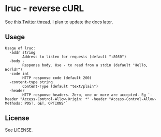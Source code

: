 # lruc - reverse cURL
See [this Twitter thread](https://twitter.com/thorstenball/status/923890186479656960). I plan to update the docs later.

## Usage
```
Usage of lruc:
  -addr string
        Address to listen for requests (default ":8080")
  -body -
        Response body. Use - to read from a stdin (default "Hello, World!")
  -code int
        HTTP response code (default 200)
  -content-type string
        Content-Type (default "text/plain")
  -header
        HTTP response headers. Zero, one or more are accepted. Eg `-header "Access-Control-Allow-Origin: *" -header "Access-Control-Allow-Methods: POST, GET, OPTIONS"`
```

## License
See [LICENSE](LICENSE).
